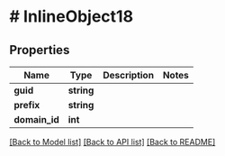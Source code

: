 # # InlineObject18

## Properties

Name | Type | Description | Notes
------------ | ------------- | ------------- | -------------
**guid** | **string** |  |
**prefix** | **string** |  |
**domain_id** | **int** |  |

[[Back to Model list]](../../README.md#models) [[Back to API list]](../../README.md#endpoints) [[Back to README]](../../README.md)
